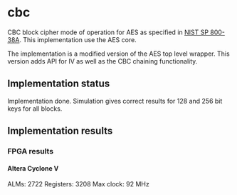 # cbc
CBC block cipher mode of operation for AES as specified in
[NIST SP 800-38A](https://csrc.nist.gov/publications/detail/sp/800-38a/final). This
implementation use the AES core.

The implementation is a modified version of the AES top level
wrapper. This version adds API for IV as well as the CBC chaining
functionality.


## Implementation status
Implementation done.
Simulation gives correct results for 128 and 256 bit keys for all blocks.


## Implementation results

### FPGA results

#### Altera Cyclone V

ALMs:      2722
Registers: 3208
Max clock:   92 MHz
